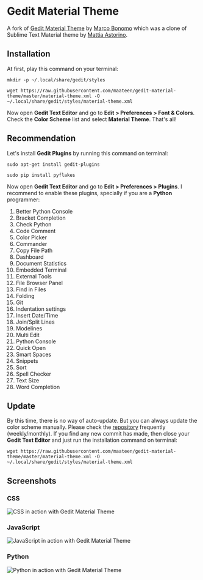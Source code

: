 # Gedit Material Theme
A fork of [Gedit Material Theme](https://github.com/radel/gedit-material-theme) by [Marco Bonomo](https://github.com/radel) which was a clone of Sublime Text Material theme by [Mattia Astorino](http://equinsuocha.io/).

## Installation
At first, play this command on your terminal:
```
mkdir -p ~/.local/share/gedit/styles
```
```
wget https://raw.githubusercontent.com/maateen/gedit-material-theme/master/material-theme.xml -O ~/.local/share/gedit/styles/material-theme.xml
```
Now open **Gedit Text Editor** and go to **Edit > Preferences > Font & Colors**. Check the **Color Scheme** list and select **Material Theme**. That's all!

## Recommendation
Let's install **Gedit Plugins** by running this command on terminal:
```
sudo apt-get install gedit-plugins
```
```
sudo pip install pyflakes
```
Now open **Gedit Text Editor** and go to **Edit > Preferences > Plugins**. I recommend to enable these plugins, specially if you are a **Python** programmer:

1. Better Python Console
2. Bracket Completion
3. Check Python
4. Code Comment
5. Color Picker
6. Commander
7. Copy File Path
8. Dashboard
9. Document Statistics
10. Embedded Terminal
11. External Tools
12. File Browser Panel
13. Find in Files
14. Folding
15. Git
16. Indentation settings
17. Insert Date/Time
18. Join/Split Lines
19. Modelines
20. Multi Edit
21. Python Console
22. Quick Open
23. Smart Spaces
24. Snippets
25. Sort
26. Spell Checker
27. Text Size
28. Word Completion

## Update
By this time, there is no way of auto-update. But you can always update the color scheme manually. Please check the [repository](https://github.com/maateen/gedit-material-theme) frequently (weekly/monthly). If you find any new commit has made, then close your **Gedit Text Editor** and just run the installation command on terminal:
```
wget https://raw.githubusercontent.com/maateen/gedit-material-theme/master/material-theme.xml -O ~/.local/share/gedit/styles/material-theme.xml
```

## Screenshots
### CSS
![CSS  in action with Gedit Material Theme](https://raw.githubusercontent.com/maateen/gedit-material-theme/gh-pages/Screenshot_from_2016_08_21_03_55_00.png)
### JavaScript
![JavaScript  in action with Gedit Material Theme](https://raw.githubusercontent.com/maateen/gedit-material-theme/gh-pages/Screenshot_from_2016_08_21_03_55_44.png)
### Python
![Python in action with Gedit Material Theme](https://raw.githubusercontent.com/maateen/gedit-material-theme/gh-pages/Screenshot_from_2016_08_21_03_06_45.png)
